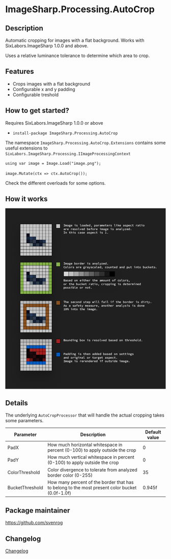 # ImageSharp.Processing.AutoCrop

## Description

Automatic cropping for images with a flat background.
Works with SixLabors.ImageSharp 1.0.0 and above.

Uses a relative luminance tolerance to determine which area to crop.

## Features

- Crops images with a flat background
- Configurable x and y padding
- Configurable treshold

## How to get started?

Requires SixLabors.ImageSharp 1.0.0 or above

- `install-package ImageSharp.Processing.AutoCrop`

The namespace `ImageSharp.Processing.AutoCrop.Extensions` contains some useful extensions to `SixLabors.ImageSharp.Processing.IImageProcessingContext`

```
using var image = Image.Load("image.png");

image.Mutate(ctx => ctx.AutoCrop());
```

Check the different overloads for some options.

## How it works
![How it works](docs/how-it-works.png)

## Details

The underlying `AutoCropProcessor` that will handle the actual cropping takes some parameters.

| Parameter | Description | Default value |
| --------- | ----------- | ------- |
| PadX | How much horizontal whitespace in percent (0-100) to apply outside the crop | 0 |
| PadY | How much vertical whitespace in percent (0-100) to apply outside the crop | 0 |
| ColorThreshold | Color divergence to tolerate from analyzed border color (0-255) | 35 |
| BucketThreshold | How many percent of the border that has to belong to the most present color bucket (0.0f-1.0f) | 0.945f |

## Package maintainer

https://github.com/svenrog

## Changelog

[Changelog](CHANGELOG.md)